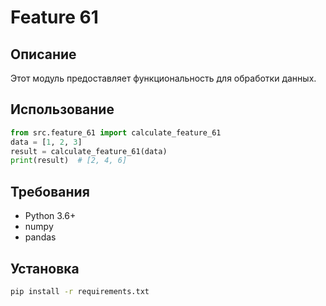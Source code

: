 # Feature 61
## Описание
Этот модуль предоставляет функциональность для обработки данных.
## Использование
```python
from src.feature_61 import calculate_feature_61
data = [1, 2, 3]
result = calculate_feature_61(data)
print(result)  # [2, 4, 6]
```
## Требования
- Python 3.6+
- numpy
- pandas
## Установка
```bash
pip install -r requirements.txt
```